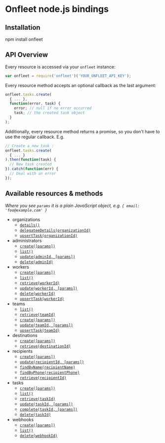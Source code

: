 # Onfleet node.js bindings

## Installation

  npm install onfleet

## API Overview

Every resource is accessed via your `onfleet` instance:

```js
var onfleet = require('onfleet')('YOUR_ONFLEET_API_KEY');
```

Every resource method accepts an optional callback as the last argument:

```js
onfleet.tasks.create(
  { ... },
  function(error, task) {
    error; // null if no error occurred
    task; // the created task object
  }
);
```

Additionally, every resource method returns a promise, so you don't have to use the regular callback. E.g.

```js
// Create a new task :
onfleet.tasks.create(
  { ... }
).then(function(task) {
  // New task created
}).catch(function(err) {
  // Deal with an error
});
```

## Available resources & methods

*Where you see `params` it is a plain JavaScript object, e.g. `{ email: 'foo@example.com' }`*

* organizations
  * [`details()`](http://docs.onfleet.com/docs/organizations#get-details)
  * [`delegateeDetails(organizationId)`](http://docs.onfleet.com/docs/organizations#get-delegatee-details)
  * [`upsertTask(organizationId)`](http://docs.onfleet.com/docs/containers)
* administrators
  * [`create([params])`](http://docs.onfleet.com/docs/administrators#create-new-administrator)
  * [`list()`](http://docs.onfleet.com/docs/administrators#list-administrators)
  * [`update(adminId, [params])`](http://docs.onfleet.com/docs/administrators#update-administrator)
  * [`delete(adminId)`](http://docs.onfleet.com/docs/administrators#delete-administrator)
* workers
  * [`create([params])`](http://docs.onfleet.com/docs/workers#create-new-worker)
  * [`list()`](http://docs.onfleet.com/docs/workers#list-workers)
  * [`retrieve(workerId)`](http://docs.onfleet.com/docs/workers#get-single-worker)
  * [`update(workerId, [params])`](http://docs.onfleet.com/docs/workers#update-worker)
  * [`delete(workerId)`](http://docs.onfleet.com/docs/workers#delete-worker)
  * [`upsertTask(workerId)`](http://docs.onfleet.com/docs/containers)
* teams
  * [`list()`](http://docs.onfleet.com/docs/teams#list-teams)
  * [`retrieve(teamId)`](http://docs.onfleet.com/docs/teams#get-single-team)
  * [`create([params])`](http://docs.onfleet.com/docs/teams#create-team)
  * [`update(teamId, [params])`](http://docs.onfleet.com/docs/teams#update-team)
  * [`upsertTask(teamId)`](http://docs.onfleet.com/docs/containers)
* destinations
  * [`create([params])`](http://docs.onfleet.com/docs/destinations#create-new-destination)
  * [`retrieve(destinationId)`](http://docs.onfleet.com/docs/destinations#get-single-destination)
* recipients
  * [`create([params])`](http://docs.onfleet.com/docs/recipients#create-new-recipient)
  * [`update(recipientId, [params])`](http://docs.onfleet.com/docs/recipients#update-recipient)
  * [`findByName(recipientName)`](http://docs.onfleet.com/docs/recipients#find-recipient)
  * [`findByPhone(recipientPhone)`](http://docs.onfleet.com/docs/recipients#find-recipient)
  * [`retrieve(recipientId)`](http://docs.onfleet.com/docs/recipients#get-single-recipient)
* tasks
  * [`create([params])`](http://docs.onfleet.com/docs/tasks#create-task)
  * [`list()`](http://docs.onfleet.com/docs/tasks#list-tasks)
  * [`retrieve(taskId)`](http://docs.onfleet.com/docs/tasks#get-single-task)
  * [`update(taskId, [params])`](http://docs.onfleet.com/docs/tasks#update-task)
  * [`complete(taskId, [params])`](http://docs.onfleet.com/docs/tasks#complete-task)
  * [`delete(taskId)`](http://docs.onfleet.com/docs/tasks#delete-task)
* webhooks
  * [`create([params])`](http://docs.onfleet.com/docs/webhooks#create-webhook)
  * [`list()`](http://docs.onfleet.com/docs/webhooks#list-webhooks)
  * [`delete(webhookId)`](http://docs.onfleet.com/docs/webhooks#delete-webhook)
